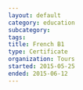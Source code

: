 ```yaml
---
layout: default
category: education
subcategory:
tags:
title: French B1
type: Certificate
organization: Tours
started: 2015-05-25
ended: 2015-06-12
---
```

